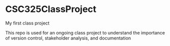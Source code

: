# CSC325ClassProject
My first class project

This repo is used for an ongoing class project to understand the importance of version control, stakeholder analysis, and
documentation
